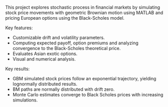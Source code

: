 This project explores stochastic process in financial markets by simulating stock price movements with geometric Brownian motion using MATLAB and pricing European options using the Black-Scholes model.

Key features:
- Customizable drift and volatility parameters.
- Computing expected payoff, option premiums and analyzing convergence to the Black-Scholes theoretical price.
- Evaluates Asian exotic options.
- Visual and numerical analysis.

Key results:
- GBM simulated stock prices follow an exponential trajectory, yielding lognormally distributed results.
- BM paths are normally distributed with drift zero.
- Monte Carlo estimates converge to Black Scholes prices with increasing simulations.
